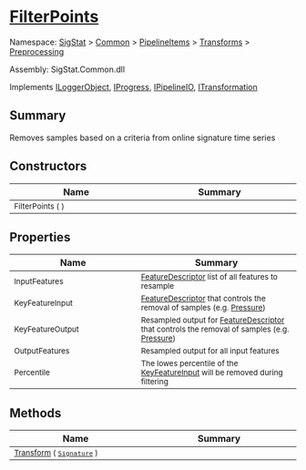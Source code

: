 # [FilterPoints](./FilterPoints.md)

Namespace: [SigStat]() > [Common](./../../../README.md) > [PipelineItems]() > [Transforms]() > [Preprocessing](./README.md)

Assembly: SigStat.Common.dll

Implements [ILoggerObject](./../../../ILoggerObject.md), [IProgress](./../../../Helpers/IProgress.md), [IPipelineIO](./../../../Pipeline/IPipelineIO.md), [ITransformation](./../../../ITransformation.md)

## Summary
Removes samples based on a criteria from online signature time series

## Constructors

| Name<div><a href="#"><img width=400></a></div> | Summary<div><a href="#"><img width=475></a></div> | 
| --- | --- | 
| <sub>FilterPoints (  )</sub> | <sub></sub> | 


## Properties

| Name<div><a href="#"><img width=400></a></div> | Summary<div><a href="#"><img width=475></a></div> | 
| --- | --- | 
| <sub>InputFeatures</sub> | <sub>[FeatureDescriptor](../../SigStat/Common/FeatureDescriptor.md) list of all features to resample</sub> | 
| <sub>KeyFeatureInput</sub> | <sub>[FeatureDescriptor](../../SigStat/Common/FeatureDescriptor.md) that controls the removal of samples (e.g. [Pressure](../../docs/md/SigStat/Common/Features.md))</sub> | 
| <sub>KeyFeatureOutput</sub> | <sub>Resampled output for [FeatureDescriptor](../../SigStat/Common/FeatureDescriptor.md) that controls the removal of samples (e.g. [Pressure](../../docs/md/SigStat/Common/Features.md))</sub> | 
| <sub>OutputFeatures</sub> | <sub>Resampled output for all input features</sub> | 
| <sub>Percentile</sub> | <sub>The lowes percentile of the [KeyFeatureInput](../../docs/md/SigStat/Common/PipelineItems/Transforms/Preprocessing/FilterPoints.md) will be removed during filtering</sub> | 


## Methods

| Name<div><a href="#"><img width=400></a></div> | Summary<div><a href="#"><img width=475></a></div> | 
| --- | --- | 
| <sub>[Transform](./Methods/FilterPoints--Transform.md) ( [`Signature`](./../../../Signature.md) )</sub> | <sub></sub> | 


